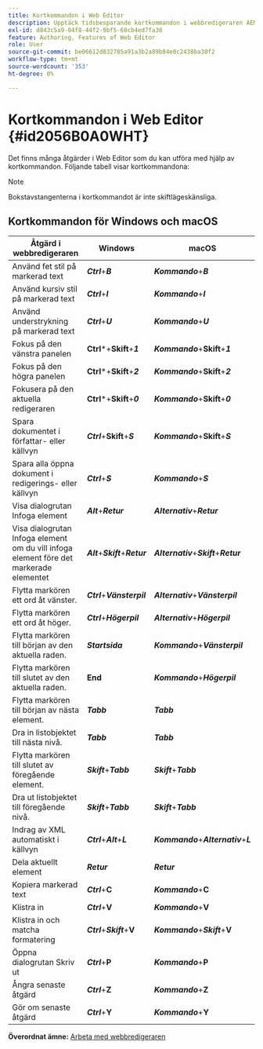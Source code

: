 ```yaml
---
title: Kortkommandon i Web Editor
description: Upptäck tidsbesparande kortkommandon i webbredigeraren AEM guider.
exl-id: d843c5a9-04f8-44f2-9bf5-60cb4ed7fa38
feature: Authoring, Features of Web Editor
role: User
source-git-commit: be06612d832785a91a3b2a89b84e0c2438ba30f2
workflow-type: tm+mt
source-wordcount: '353'
ht-degree: 0%

---
```


# Kortkommandon i Web Editor {#id2056B0A0WHT}

Det finns många åtgärder i Web Editor som du kan utföra med hjälp av kortkommandon. Följande tabell visar kortkommandona:

>[!NOTE]
>
> Bokstavstangenterna i kortkommandot är inte skiftlägeskänsliga.

## Kortkommandon för Windows och macOS

| Åtgärd i webbredigeraren | Windows | macOS |
|-----------------------|-----------------|-----------------|
| Använd fet stil på markerad text | ***Ctrl***+***B*** | ***Kommando***+***B*** |
| Använd kursiv stil på markerad text | ***Ctrl***+***I*** | ***Kommando***+***I*** |
| Använd understrykning på markerad text | ***Ctrl***+***U*** | ***Kommando***+***U*** |
| Fokus på den vänstra panelen | **Ctrl***+**Skift**+***1*** | ***Kommando***+**Skift**+***1*** |
| Fokus på den högra panelen | **Ctrl***+**Skift**+***2*** | ***Kommando***+**Skift**+***2*** |
| Fokusera på den aktuella redigeraren | **Ctrl***+**Skift**+***0*** | ***Kommando***+**Skift**+***0*** |
| Spara dokumentet i författar- eller källvyn | ***Ctrl***+**Skift**+***S*** | ***Kommando***+**Skift**+***S*** |
| Spara alla öppna dokument i redigerings- eller källvyn | ***Ctrl***+***S*** | ***Kommando***+***S*** |
| Visa dialogrutan Infoga element | ***Alt***+***Retur*** | ***Alternativ***+***Retur*** |
| Visa dialogrutan Infoga element om du vill infoga element före det markerade elementet | ***Alt***+***Skift***+***Retur*** | ***Alternativ***+***Skift***+***Retur*** |
| Flytta markören ett ord åt vänster. | ***Ctrl***+***Vänsterpil*** | ***Alternativ***+***Vänsterpil*** |
| Flytta markören ett ord åt höger. | ***Ctrl***+***Högerpil*** | ***Alternativ***+***Högerpil*** |
| Flytta markören till början av den aktuella raden. | ***Startsida*** | ***Kommando***+***Vänsterpil*** |
| Flytta markören till slutet av den aktuella raden. | **End** | ***Kommando***+***Högerpil*** |
| Flytta markören till början av nästa element. | ***Tabb*** | ***Tabb*** |
| Dra in listobjektet till nästa nivå. | ***Tabb*** | ***Tabb*** |
| Flytta markören till slutet av föregående element. | ***Skift***+***Tabb*** | ***Skift***+***Tabb*** |
| Dra ut listobjektet till föregående nivå. | ***Skift***+***Tabb*** | ***Skift***+***Tabb*** |
| Indrag av XML automatiskt i källvyn | ***Ctrl***+***Alt***+***L*** | ***Kommando***+***Alternativ***+***L*** |
| Dela aktuellt element | ***Retur*** | ***Retur*** |
| Kopiera markerad text | ***Ctrl***+**C** | ***Kommando***+**C** |
| Klistra in | ***Ctrl***+**V** | ***Kommando***+**V** |
| Klistra in och matcha formatering | ***Ctrl***+***Skift***+**V** | ***Kommando***+***Skift***+**V** |
| Öppna dialogrutan Skriv ut | ***Ctrl***+**P** | ***Kommando***+**P** |
| Ångra senaste åtgärd | ***Ctrl***+**Z** | ***Kommando***+**Z** |
| Gör om senaste åtgärd | ***Ctrl***+**Y** | ***Kommando***+**Y** |

**Överordnat ämne:** [Arbeta med webbredigeraren](web-editor.md)
